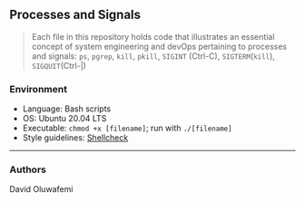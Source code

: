 ## Processes and Signals
> Each file in this repository holds code that illustrates an essential concept of
> system engineering and devOps pertaining to processes and signals: ```ps```,
> ```pgrep```, ```kill```, ```pkill```, ```SIGINT``` (Ctrl-C), ```SIGTERM```(```kill```), ```SIGQUIT```(Ctrl-|)

### Environment
* Language: Bash scripts
* OS: Ubuntu 20.04 LTS
* Executable: ```chmod +x [filename]```; run with ```./[filename]```
* Style guidelines: [Shellcheck](https://github.com/koalaman/shellcheck)

---
### Authors
David Oluwafemi
